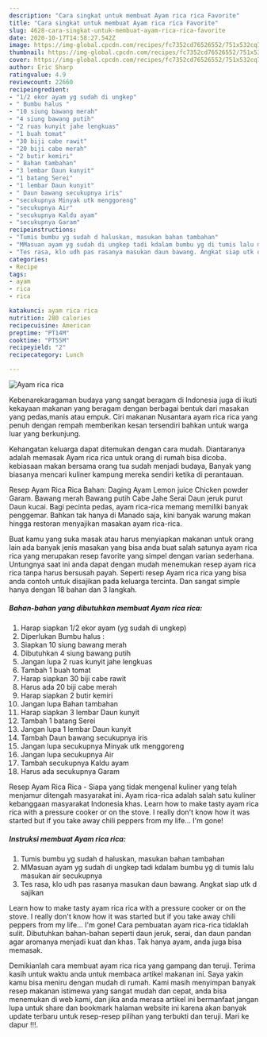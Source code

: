 ```yaml
---
description: "Cara singkat untuk membuat Ayam rica rica Favorite"
title: "Cara singkat untuk membuat Ayam rica rica Favorite"
slug: 4628-cara-singkat-untuk-membuat-ayam-rica-rica-favorite
date: 2020-10-17T14:58:27.542Z
image: https://img-global.cpcdn.com/recipes/fc7352cd76526552/751x532cq70/ayam-rica-rica-foto-resep-utama.jpg
thumbnail: https://img-global.cpcdn.com/recipes/fc7352cd76526552/751x532cq70/ayam-rica-rica-foto-resep-utama.jpg
cover: https://img-global.cpcdn.com/recipes/fc7352cd76526552/751x532cq70/ayam-rica-rica-foto-resep-utama.jpg
author: Eric Sharp
ratingvalue: 4.9
reviewcount: 22660
recipeingredient:
- "1/2 ekor ayam yg sudah di ungkep"
- " Bumbu halus "
- "10 siung bawang merah"
- "4 siung bawang putih"
- "2 ruas kunyit jahe lengkuas"
- "1 buah tomat"
- "30 biji cabe rawit"
- "20 biji cabe merah"
- "2 butir kemiri"
- " Bahan tambahan"
- "3 lembar Daun kunyit"
- "1 batang Serei"
- "1 lembar Daun kunyit"
- " Daun bawang secukupnya iris"
- "secukupnya Minyak utk menggoreng"
- "secukupnya Air"
- "secukupnya Kaldu ayam"
- "secukupnya Garam"
recipeinstructions:
- "Tumis bumbu yg sudah d haluskan, masukan bahan tambahan"
- "MMasuan ayam yg sudah di ungkep tadi kdalam bumbu yg di tumis lalu masukan air secukupnya"
- "Tes rasa, klo udh pas rasanya masukan daun bawang. Angkat siap utk d sajikan"
categories:
- Recipe
tags:
- ayam
- rica
- rica

katakunci: ayam rica rica 
nutrition: 280 calories
recipecuisine: American
preptime: "PT14M"
cooktime: "PT55M"
recipeyield: "2"
recipecategory: Lunch

---
```



![Ayam rica rica](https://img-global.cpcdn.com/recipes/fc7352cd76526552/751x532cq70/ayam-rica-rica-foto-resep-utama.jpg)

Kebenarekaragaman budaya yang sangat beragam di Indonesia juga di ikuti kekayaan makanan yang beragam dengan berbagai bentuk dari masakan yang pedas,manis atau empuk. Ciri makanan Nusantara ayam rica rica yang penuh dengan rempah memberikan kesan tersendiri bahkan untuk warga luar yang berkunjung.


Kehangatan keluarga dapat ditemukan dengan cara mudah. Diantaranya adalah memasak Ayam rica rica untuk orang di rumah bisa dicoba. kebiasaan makan bersama orang tua sudah menjadi budaya, Banyak yang biasanya mencari kuliner kampung mereka sendiri ketika di perantauan.

Resep Ayam Rica Rica Bahan: Daging Ayam Lemon juice Chicken powder Garam. Bawang merah Bawang putih Cabe Jahe Serai Daun jeruk purut Daun kucai. Bagi pecinta pedas, ayam rica-rica memang memiliki banyak penggemar. Bahkan tak hanya di Manado saja, kini banyak warung makan hingga restoran menyajikan masakan ayam rica-rica.

Buat kamu yang suka masak atau harus menyiapkan makanan untuk orang lain ada banyak jenis masakan yang bisa anda buat salah satunya ayam rica rica yang merupakan resep favorite yang simpel dengan varian sederhana. Untungnya saat ini anda dapat dengan mudah menemukan resep ayam rica rica tanpa harus bersusah payah.
Seperti resep Ayam rica rica yang bisa anda contoh untuk disajikan pada keluarga tercinta. Dan sangat simple hanya dengan 18 bahan dan 3 langkah.


<!--inarticleads1-->

##### Bahan-bahan yang dibutuhkan membuat Ayam rica rica:

1. Harap siapkan 1/2 ekor ayam (yg sudah di ungkep)
1. Diperlukan  Bumbu halus :
1. Siapkan 10 siung bawang merah
1. Dibutuhkan 4 siung bawang putih
1. Jangan lupa 2 ruas kunyit jahe lengkuas
1. Tambah 1 buah tomat
1. Harap siapkan 30 biji cabe rawit
1. Harus ada 20 biji cabe merah
1. Harap siapkan 2 butir kemiri
1. Jangan lupa  Bahan tambahan
1. Harap siapkan 3 lembar Daun kunyit
1. Tambah 1 batang Serei
1. Jangan lupa 1 lembar Daun kunyit
1. Tambah  Daun bawang secukupnya iris
1. Jangan lupa secukupnya Minyak utk menggoreng
1. Jangan lupa secukupnya Air
1. Tambah secukupnya Kaldu ayam
1. Harus ada secukupnya Garam


Resep Ayam Rica Rica - Siapa yang tidak mengenal kuliner yang telah menjamur ditengah masyarakat ini. Ayam rica-rica adalah salah satu kuliner kebanggaan masyarakat Indonesia khas. Learn how to make tasty ayam rica rica with a pressure cooker or on the stove. I really don&#39;t know how it was started but if you take away chili peppers from my life… I&#39;m gone! 

<!--inarticleads2-->

##### Instruksi membuat  Ayam rica rica:

1. Tumis bumbu yg sudah d haluskan, masukan bahan tambahan
1. MMasuan ayam yg sudah di ungkep tadi kdalam bumbu yg di tumis lalu masukan air secukupnya
1. Tes rasa, klo udh pas rasanya masukan daun bawang. Angkat siap utk d sajikan


Learn how to make tasty ayam rica rica with a pressure cooker or on the stove. I really don&#39;t know how it was started but if you take away chili peppers from my life… I&#39;m gone! Cara pembuatan ayam rica-rica tidaklah sulit. Dibutuhkan bahan-bahan seperti daun jeruk, serai, dan daun pandan agar aromanya menjadi kuat dan khas. Tak hanya ayam, anda juga bisa memasak. 

Demikianlah cara membuat ayam rica rica yang gampang dan teruji. Terima kasih untuk waktu anda untuk membaca artikel makanan ini. Saya yakin kamu bisa meniru dengan mudah di rumah. Kami masih menyimpan banyak resep makanan istimewa yang sangat mudah dan cepat, anda bisa menemukan di web kami, dan jika anda merasa artikel ini bermanfaat jangan lupa untuk share dan bookmark halaman website ini karena akan banyak update terbaru untuk resep-resep pilihan yang terbukti dan teruji. Mari ke dapur !!!. 
